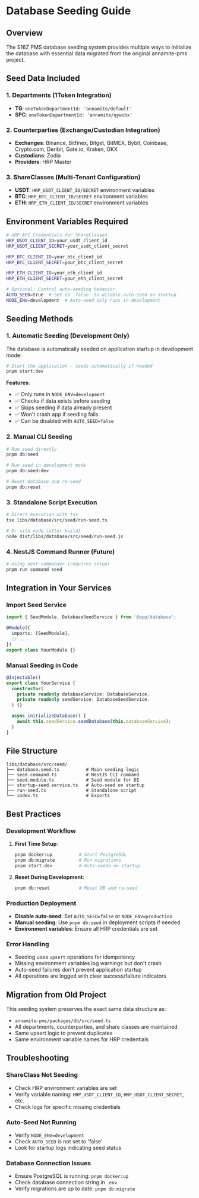 # Database Seeding Guide

## Overview

The S16Z PMS database seeding system provides multiple ways to initialize the database with essential data migrated from the original annamite-pms project.

## Seed Data Included

### 1. Departments (1Token Integration)
- **TG**: `oneTokenDepartmentId: 'annamite/default'`
- **SPC**: `oneTokenDepartmentId: 'annamite/qywubx'`

### 2. Counterparties (Exchange/Custodian Integration)
- **Exchanges**: Binance, Bitfinex, Bitget, BitMEX, Bybit, Coinbase, Crypto.com, Deribit, Gate.io, Kraken, OKX
- **Custodians**: Zodia
- **Providers**: HRP Master

### 3. ShareClasses (Multi-Tenant Configuration)
- **USDT**: `HRP_USDT_CLIENT_ID/SECRET` environment variables
- **BTC**: `HRP_BTC_CLIENT_ID/SECRET` environment variables
- **ETH**: `HRP_ETH_CLIENT_ID/SECRET` environment variables

## Environment Variables Required

```bash
# HRP API Credentials for ShareClasses
HRP_USDT_CLIENT_ID=your_usdt_client_id
HRP_USDT_CLIENT_SECRET=your_usdt_client_secret

HRP_BTC_CLIENT_ID=your_btc_client_id
HRP_BTC_CLIENT_SECRET=your_btc_client_secret

HRP_ETH_CLIENT_ID=your_eth_client_id
HRP_ETH_CLIENT_SECRET=your_eth_client_secret

# Optional: Control auto-seeding behavior
AUTO_SEED=true  # Set to 'false' to disable auto-seed on startup
NODE_ENV=development  # Auto-seed only runs in development
```

## Seeding Methods

### 1. Automatic Seeding (Development Only)
The database is automatically seeded on application startup in development mode:

```bash
# Start the application - seeds automatically if needed
pnpm start:dev
```

**Features**:
- ✅ Only runs in `NODE_ENV=development`
- ✅ Checks if data exists before seeding
- ✅ Skips seeding if data already present
- ✅ Won't crash app if seeding fails
- ✅ Can be disabled with `AUTO_SEED=false`

### 2. Manual CLI Seeding

```bash
# Run seed directly
pnpm db:seed

# Run seed in development mode
pnpm db:seed:dev

# Reset database and re-seed
pnpm db:reset
```

### 3. Standalone Script Execution

```bash
# Direct execution with tsx
tsx libs/database/src/seed/run-seed.ts

# Or with node (after build)
node dist/libs/database/src/seed/run-seed.js
```

### 4. NestJS Command Runner (Future)

```bash
# Using nest-commander (requires setup)
pnpm run command seed
```

## Integration in Your Services

### Import Seed Service

```typescript
import { SeedModule, DatabaseSeedService } from '@app/database';

@Module({
  imports: [SeedModule],
  // ...
})
export class YourModule {}
```

### Manual Seeding in Code

```typescript
@Injectable()
export class YourService {
  constructor(
    private readonly databaseService: DatabaseService,
    private readonly seedService: DatabaseSeedService,
  ) {}

  async initializeDatabase() {
    await this.seedService.seedDatabase(this.databaseService);
  }
}
```

## File Structure

```
libs/database/src/seed/
├── database.seed.ts          # Main seeding logic
├── seed.command.ts           # NestJS CLI command
├── seed.module.ts            # Seed module for DI
├── startup-seed.service.ts   # Auto-seed on startup
├── run-seed.ts               # Standalone script
└── index.ts                  # Exports
```

## Best Practices

### Development Workflow
1. **First Time Setup**:
   ```bash
   pnpm docker:up          # Start PostgreSQL
   pnpm db:migrate         # Run migrations
   pnpm start:dev          # Auto-seeds on startup
   ```

2. **Reset During Development**:
   ```bash
   pnpm db:reset           # Reset DB and re-seed
   ```

### Production Deployment
- **Disable auto-seed**: Set `AUTO_SEED=false` or `NODE_ENV=production`
- **Manual seeding**: Use `pnpm db:seed` in deployment scripts if needed
- **Environment variables**: Ensure all HRP credentials are set

### Error Handling
- Seeding uses `upsert` operations for idempotency
- Missing environment variables log warnings but don't crash
- Auto-seed failures don't prevent application startup
- All operations are logged with clear success/failure indicators

## Migration from Old Project

This seeding system preserves the exact same data structure as:
- `annamite-pms/packages/db/src/seed.ts`
- All departments, counterparties, and share classes are maintained
- Same upsert logic to prevent duplicates
- Same environment variable names for HRP credentials

## Troubleshooting

### ShareClass Not Seeding
- Check HRP environment variables are set
- Verify variable naming: `HRP_USDT_CLIENT_ID`, `HRP_USDT_CLIENT_SECRET`, etc.
- Check logs for specific missing credentials

### Auto-Seed Not Running
- Verify `NODE_ENV=development`
- Check `AUTO_SEED` is not set to 'false'
- Look for startup logs indicating seed status

### Database Connection Issues
- Ensure PostgreSQL is running: `pnpm docker:up`
- Check database connection string in `.env`
- Verify migrations are up to date: `pnpm db:migrate`